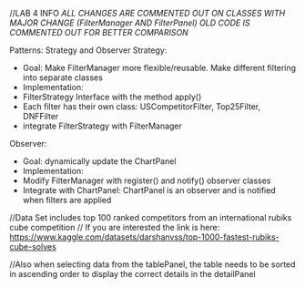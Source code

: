 //LAB 4 INFO
*ALL CHANGES ARE COMMENTED OUT*
*ON CLASSES WITH MAJOR CHANGE (FilterManager AND FilterPanel) OLD CODE IS COMMENTED OUT FOR BETTER COMPARISON*

Patterns: Strategy and Observer
  Strategy: 
  - Goal: Make FilterManager more flexible/reusable. Make different filtering into separate classes
  - Implementation:
  -   FilterStrategy Interface with the method apply()
  -   Each filter has their own class: USCompetitorFilter, Top25Filter, DNFFilter
  -   integrate FilterStrategy with FilterManager
  
  Observer:
  - Goal: dynamically update the ChartPanel
  - Implementation:
  -   Modify FilterManager with register() and notify() observer classes
  -   Integrate with ChartPanel: ChartPanel is an observer and is notified when filters are applied



//Data Set includes top 100 ranked competitors from an international rubiks cube competition
// If you are interested the link is here: https://www.kaggle.com/datasets/darshanvss/top-1000-fastest-rubiks-cube-solves 

//Also when selecting data from the tablePanel, the table needs to be sorted in ascending order to display the correct details in the detailPanel

